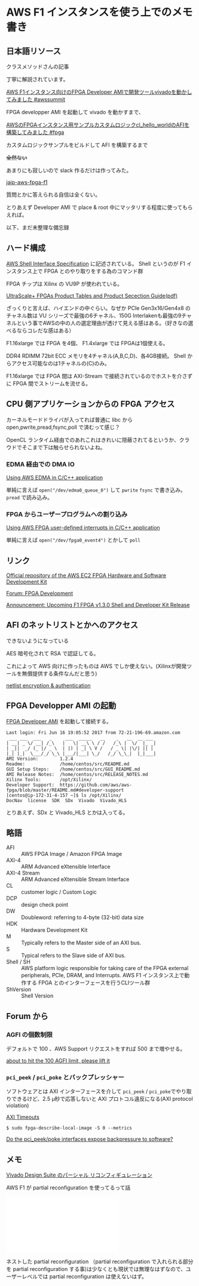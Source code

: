 # AWS F1 インスタンスを使う上でのメモ書き

## 日本語リソース

クラスメソッドさんの記事

丁寧に解説されています。

[AWS F1インスタンス向けのFPGA Developer AMIで開発ツールvivadoを動かしてみました #awssummit](http://dev.classmethod.jp/cloud/aws/aws-f1-fpga-developper-ami/)

 FPGA developper AMI を起動して vivado を動かすまで、

[AWSのFPGAインスタンス用サンプルカスタムロジックcl_hello_worldのAFIを構築してみました #fpga](http://dev.classmethod.jp/etc/fpga-afi-image-for-aws-f1-instance/)

 カスタムロジックサンプルをビルドして AFI を構築するまで


~~全然ない~~

あまりにも寂しいので slack 作るだけは作ってみた。

[jajp-aws-fpga-f1](https://join.slack.com/jajp-aws-fpga-f1/shared_invite/MjA3MzgzNjIxMDQzLTE0OTkxNDAwNTItY2U3NDlhMjRhMA)

質問とかに答えられる自信は全くない。

とりあえず Developer AMI で place & root 中にマッタリする程度に使ってもらえれば。



以下、まだ未整理な備忘録


## ハード構成

[AWS Shell Interface Specification](https://github.com/aws/aws-fpga/blob/master/hdk/docs/AWS_Shell_Interface_Specification.md) に記述されている。 Shell というのが F1 インスタンス上で FPGA とのやり取りをする為のコマンド群

FPGA チップは Xilinx の VU9P が使われている。

 [UltraScale+ FPGAs Product Tables and Product Secection Guide(pdf)](https://www.xilinx.com/support/documentation/selection-guides/ultrascale-plus-fpga-product-selection-guide.pdf) 

ざっくりと言えば、ハイエンドの中ぐらい。なぜか PCIe Gen3x16/Gen4x8 のチャネル数は VU シリーズで最強の6チャネル、150G Interlakenも最強の9チャネルという事でAWSの中の人の選定理由が透けて見える感はある。（好きなの選べるならコレだな感はある）

F1.16xlarge では FPGA を4個、 F1.4xlarge では FPGAは1個使える。

DDR4 RDIMM 72bit ECC メモリを4チャネル(A,B,C,D)、各4GB接続。 Shell からアクセス可能なのは1チャネルの(C)のみ。

F1.16xlarge では FPGA 間は AXI-Stream で接続されているのでホストを介さずに FPGA 間でストリームを流せる。

## CPU 側アプリケーションからの FPGA アクセス

カーネルモードドライバが入ってれば普通に libc から open,pwrite,pread,fsync,poll で済むって感じ？

OpenCL ランタイム経由でのあれこれはきれいに隠蔽されてるというか、クラウドでそこまで下は触らせられないよね。

### EDMA 経由での DMA IO

[Using AWS EDMA in C/C++ application](https://github.com/aws/aws-fpga/tree/master/sdk/linux_kernel_drivers/edma)

単純に言えば `open("/dev/edma0_queue_0")` して `pwrite` `fsync` で書き込み。 `pread` で読み込み。

### FPGA からユーザープログラムへの割り込み

[Using AWS FPGA user-defined interrupts in C/C++ application](https://github.com/aws/aws-fpga/blob/master/sdk/linux_kernel_drivers/edma/user_defined_interrupts_README.md)

単純に言えば `open("/dev/fpga0_event4")` とかして `poll`



## リンク

[Official repository of the AWS EC2 FPGA Hardware and Software Development Kit](https://github.com/aws/aws-fpga)

[Forum: FPGA Development](https://forums.aws.amazon.com/forum.jspa?forumID=243&start=0)

[Announcement: Upcoming F1 FPGA v1.3.0 Shell and Developer Kit Release](https://forums.aws.amazon.com/ann.jspa?annID=4774)

## AFI のネットリストとかへのアクセス

できないようになっている

AES 暗号化されて RSA で認証してる。

これによって AWS 向けに作ったものは AWS でしか使えない。(Xilinxが開発ツールを無償提供する条件なんだと思う)

[netlist encryption & authentication](https://forums.aws.amazon.com/thread.jspa?threadID=255980&tstart=0)

## FPGA Developper AMI の起動

[FPGA Developer AMI](https://aws.amazon.com/marketplace/pp/B06VVYBLZZ) を起動して接続する。

```
Last login: Fri Jun 16 19:05:52 2017 from 72-21-196-69.amazon.com
 ___ ___  ___   _     ___  _____   __    _   __  __ ___
| __| _ \/ __| /_\   |   \| __\ \ / /   /_\ |  \/  |_ _|
| _||  _/ (_ |/ _ \  | |) | _| \ V /   / _ \| |\/| || |
|_| |_|  \___/_/ \_\ |___/|___| \_/   /_/ \_\_|  |_|___|
AMI Version:        1.2.4
Readme:             /home/centos/src/README.md
GUI Setup Steps:    /home/centos/src/GUI_README.md
AMI Release Notes:  /home/centos/src/RELEASE_NOTES.md
Xilinx Tools:       /opt/Xilinx/
Developer Support:  https://github.com/aws/aws-fpga/blob/master/README.md#developer-support
[centos@ip-172-31-4-157 ~]$ ls /opt/Xilinx/
DocNav  license  SDK  SDx  Vivado  Vivado_HLS

```

 とりあえず、SDx と Vivado_HLS とかは入ってる。



## 略語

<dl>
<dt>AFI</dt> <dd>AWS FPGA Image / Amazon FPGA Image </dd>
<dt>AXI-4</dt> <dd>ARM Advanced eXtensible Interface</dd>
<dt>AXI-4 Stream</dt> <dd>ARM Advanced eXtensible Stream Interface</dd>
<dt>CL</dt> <dd>customer logic / Custom Logic</dd>
<dt>DCP</dt> <dd>design check point </dd>
<dt>DW</dt> <dd>Doubleword: referring to 4-byte (32-bit) data size</dd>
<dt>HDK</dt> <dd>Hardware Development Kit</dd>
<dt>M</dt> <dd>Typically refers to the Master side of an AXI bus.</dd>
<dt>S</dt> <dd>Typical refers to the Slave side of AXI bus.</dd>
<dt>Shell / SH</dt><dd>AWS platform logic responsible for taking care of the FPGA external peripherals, PCIe, DRAM, and Interrupts. AWS F1 インスタンス上で動作する FPGA とのインターフェースを行うCLIツール群</dd>
<dt>ShVersion</dt> <dd>Shell Version</dd>
</dl>



## Forum から

### AGFI の個数制限

 デフォルトで 100 、AWS Support リクエストをすれば 500 まで増やせる。

  [about to hit the 100 AGFI limit, please lift it](https://forums.aws.amazon.com/thread.jspa?threadID=258914&tstart=0)

### `pci_peek` / `pci_poke` とバックプレッシャー

 ソフトウェアとは AXI インターフェースを介して `pci_peek` / `pci_poke`でやり取りできるけど、2.5 μ秒で応答しないと AXI プロトコル違反になる(AXI protocol violation)

  [AXI Timeouts](https://github.com/aws/aws-fpga/blob/master/hdk/docs/HOWTO_detect_shell_timeout.md)

```
$ sudo fpga-describe-local-image -S 0 --metrics
```

 [Do the pci_peek/poke interfaces expose backpressure to software?](https://forums.aws.amazon.com/thread.jspa?threadID=258846&tstart=0)





## メモ

[Vivado Design Suite のパーシャル リコンフィギュレーション](https://japan.xilinx.com/products/design-tools/vivado/implementation/partial-reconfiguration.html)

AWS F1 が partial reconfiguration を使ってるって話

<iframe src='//players.brightcove.net/17209957001/SywTPUVC_default/index.html?videoId=5410599833001' allowfullscreen frameborder=0></iframe>

ネストした partial reconfiguration （partial reconfiguration で入れられる部分を partial reconfiguration する事)は少なくとも現状では無理なはずなので、ユーザーレベルでは partial reconfiguration は使えないはず。
